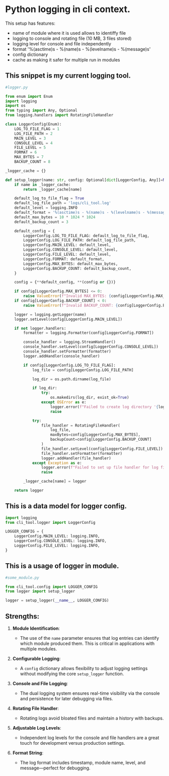 # Python logging in cli context.

This setup has features:

-   name of module where it is used allows to identiffy file
-   logging to console and rotating file (10 MB, 3 files stored)
-   logging level for console and file independently
-   format '%(asctime)s - %(name)s - %(levelname)s - %(message)s'
-   config dictionary
-   cache as making it safer for multiple run in modules

## This snippet is my current logging tool.

```python
#logger.py

from enum import Enum
import logging
import os
from typing import Any, Optional
from logging.handlers import RotatingFileHandler

class LoggerConfig(Enum):
    LOG_TO_FILE_FLAG = 1
    LOG_FILE_PATH = 2
    MAIN_LEVEL = 3
    CONSOLE_LEVEL = 4
    FILE_LEVEL = 5
    FORMAT = 6
    MAX_BYTES = 7
    BACKUP_COUNT = 8

_logger_cache = {}

def setup_logger(name: str, config: Optional[dict[LoggerConfig, Any]]=None) -> logging.Logger:
    if name in _logger_cache:
        return _logger_cache[name]

    default_log_to_file_flag = True
    default_log_file_path = 'logs/cli_tool.log'
    default_level = logging.INFO
    default_format = '%(asctime)s - %(name)s - %(levelname)s - %(message)s'
    default_max_bytes = 10 * 1024 * 1024
    default_backup_count = 3

    default_config = {
        LoggerConfig.LOG_TO_FILE_FLAG: default_log_to_file_flag,
        LoggerConfig.LOG_FILE_PATH: default_log_file_path,
        LoggerConfig.MAIN_LEVEL: default_level,
        LoggerConfig.CONSOLE_LEVEL: default_level,
        LoggerConfig.FILE_LEVEL: default_level,
        LoggerConfig.FORMAT: default_format,
        LoggerConfig.MAX_BYTES: default_max_bytes,
        LoggerConfig.BACKUP_COUNT: default_backup_count,
    }

    config = {**default_config, **(config or {})}

    if config[LoggerConfig.MAX_BYTES] <= 0:
        raise ValueError(f"Invalid MAX_BYTES: {config[LoggerConfig.MAX_BYTES]}. It must be a positive integer.")
    if config[LoggerConfig.BACKUP_COUNT] < 0:
        raise ValueError(f"Invalid BACKUP_COUNT: {config[LoggerConfig.BACKUP_COUNT]}. It must be non-negative.")

    logger = logging.getLogger(name)
    logger.setLevel(config[LoggerConfig.MAIN_LEVEL])

    if not logger.handlers:
        formatter = logging.Formatter(config[LoggerConfig.FORMAT])

        console_handler = logging.StreamHandler()
        console_handler.setLevel(config[LoggerConfig.CONSOLE_LEVEL])
        console_handler.setFormatter(formatter)
        logger.addHandler(console_handler)

        if config[LoggerConfig.LOG_TO_FILE_FLAG]:
            log_file = config[LoggerConfig.LOG_FILE_PATH]

            log_dir = os.path.dirname(log_file)

            if log_dir:
                try:
                    os.makedirs(log_dir, exist_ok=True)
                except OSError as e:
                    logger.error(f"Failed to create log directory '{log_dir}': {e}")
                    raise

            try:
                file_handler = RotatingFileHandler(
                    log_file,
                    maxBytes=config[LoggerConfig.MAX_BYTES],
                    backupCount=config[LoggerConfig.BACKUP_COUNT]
                )
                file_handler.setLevel(config[LoggerConfig.FILE_LEVEL])
                file_handler.setFormatter(formatter)
                logger.addHandler(file_handler)
            except Exception as e:
                logger.error(f"Failed to set up file handler for log file '{log_file}': {e}")
                raise

        _logger_cache[name] = logger

    return logger
```

## This is a data model for logger config.

```python
import logging
from cli_tool.logger import LoggerConfig

LOGGER_CONFIG = {
    LoggerConfig.MAIN_LEVEL: logging.INFO,
    LoggerConfig.CONSOLE_LEVEL: logging.INFO,
    LoggerConfig.FILE_LEVEL: logging.INFO,
}
```

## This is a usage of logger in module.

```python
#some_module.py

from cli_tool.config import LOGGER_CONFIG
from logger import setup_logger

logger = setup_logger(__name__, LOGGER_CONFIG)
```

## Strengths:

1. **Module Identification**:

    - The use of the `name` parameter ensures that log entries can identify which module produced them. This is critical in applications with multiple modules.

2. **Configurable Logging**:

    - A `config` dictionary allows flexibility to adjust logging settings without modifying the core `setup_logger` function.

3. **Console and File Logging**:

    - The dual logging system ensures real-time visibility via the console and persistence for later debugging via files.

4. **Rotating File Handler**:

    - Rotating logs avoid bloated files and maintain a history with backups.

5. **Adjustable Log Levels**:

    - Independent log levels for the console and file handlers are a great touch for development versus production settings.

6. **Format String**:
    - The log format includes timestamp, module name, level, and message—perfect for debugging.
